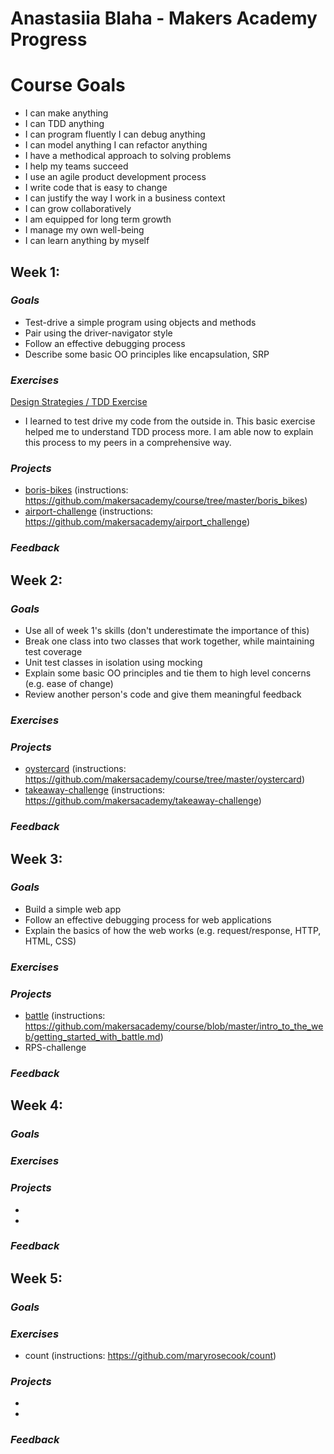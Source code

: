 # Anastasiia Blaha - Makers Academy Progress


# Course Goals
- I can make anything 
- I can TDD anything 
- I can program fluently I can debug anything 
- I can model anything I can refactor anything 
- I have a methodical approach to solving problems 
- I help my teams succeed 
- I use an agile product development process 
- I write code that is easy to change 
- I can justify the way I work in a business context 
- I can grow collaboratively 
- I am equipped for long term growth 
- I manage my own well-being 
- I can learn anything by myself


## **Week 1:**

### *Goals*
- Test-drive a simple program using objects and methods
- Pair using the driver-navigator style
- Follow an effective debugging process
- Describe some basic OO principles like encapsulation, SRP

### *Exercises*
[Design Strategies / TDD Exercise](https://github.com/AnastasiiaBlaha/design_strategies_1)
- I learned to test drive my code from the outside in. This basic exercise helped me to understand TDD process more. I am able now to explain this process to my peers in a comprehensive way.

### *Projects*
- [boris-bikes](https://github.com/AnastasiiaBlaha/boris_bikes) (instructions: https://github.com/makersacademy/course/tree/master/boris_bikes)
- [airport-challenge](https://github.com/AnastasiiaBlaha/airport_challenge) (instructions: https://github.com/makersacademy/airport_challenge)

### **_Feedback_**


## **Week 2:**

### *Goals*
- Use all of week 1's skills (don't underestimate the importance of this)
- Break one class into two classes that work together, while maintaining test coverage
- Unit test classes in isolation using mocking
- Explain some basic OO principles and tie them to high level concerns (e.g. ease of change)
- Review another person's code and give them meaningful feedback


### *Exercises*

### *Projects*
- [oystercard](https://github.com/AnastasiiaBlaha/oystercard) (instructions: https://github.com/makersacademy/course/tree/master/oystercard)
- [takeaway-challenge](https://github.com/AnastasiiaBlaha/takeaway-challenge) (instructions: https://github.com/makersacademy/takeaway-challenge)
### **_Feedback_**


## **Week 3:**

### *Goals*
- Build a simple web app
- Follow an effective debugging process for web applications
- Explain the basics of how the web works (e.g. request/response, HTTP, HTML, CSS)

### *Exercises*

### *Projects*
- [battle](https://github.com/AnastasiiaBlaha/battle-challenge) (instructions: https://github.com/makersacademy/course/blob/master/intro_to_the_web/getting_started_with_battle.md)
- RPS-challenge

### **_Feedback_**

## **Week 4:**

### *Goals*

### *Exercises*

### *Projects*
- 
-

### **_Feedback_**

## **Week 5:**

### *Goals*

### *Exercises*
- count (instructions: https://github.com/maryrosecook/count)

### *Projects*
- 
-

### **_Feedback_**




